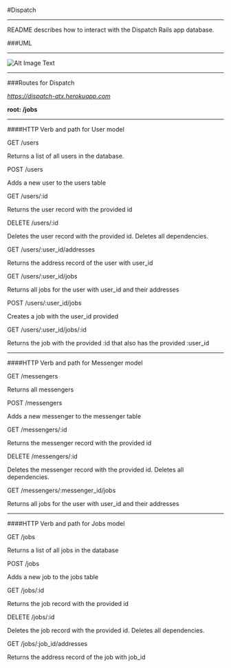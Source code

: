 #Dispatch

***

README describes how to interact with the Dispatch Rails app database.

###UML

***

![Alt Image Text](https://dl.dropbox.com/s/si5va5ho1i3a02l/dispatchdiagram.png?dl=0)

***

###Routes for Dispatch

_https://dispatch-atx.herokuapp.com_

**root: 		/jobs**
***

####HTTP Verb and path for User model

GET		/users

Returns a list of all users in the database.

POST		/users

Adds a new user to the users table

GET 		/users/:id

Returns the user record with the provided id

DELETE 	/users/:id

Deletes the user record with the provided id. Deletes all dependencies.

GET 		/users/:user_id/addresses

Returns the address record of the user with user_id

GET		/users/:user_id/jobs

Returns all jobs for the user with user_id and their addresses

POST 	/users/:user_id/jobs

Creates a job with the user_id provided

GET 		/users/:user_id/jobs/:id

Returns the job with the provided :id that also has the provided :user_id

***

####HTTP Verb and path for Messenger model

GET		/messengers

Returns all messengers

POST 	/messengers

Adds a new messenger to the messenger table

GET 		/messengers/:id

Returns the messenger record with the provided id

DELETE	/messengers/:id

Deletes the messenger record with the provided id. Deletes all dependencies.

GET 		/messengers/:messenger_id/jobs

Returns all jobs for the user with user_id and their addresses

***

####HTTP Verb and path for Jobs model

GET		/jobs

Returns a list of all jobs in the database

POST		/jobs

Adds a new job to the jobs table

GET 		/jobs/:id

Returns the job record with the provided id

DELETE	/jobs/:id

Deletes the job record with the provided id. Deletes all dependencies.

GET		/jobs/:job_id/addresses

Returns the address record of the job with job_id